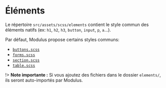 # Éléments

Le répertoire `src/assets/scss/elements` contient le style commun des éléments natifs (ex: `h1`, `h2`, `h3`, `button`, `input`, `p`, `a`...).

Par défaut, Modulus propose certains styles communs:
- [`buttons.scss`](https://git.cross-systems.ch/wide-front/modulus-starterkit/blob/develop/src/assets/scss/elements/buttons.scss)
- [`forms.scss`](https://git.cross-systems.ch/wide-front/modulus-starterkit/blob/develop/src/assets/scss/elements/forms.scss)
- [`section.scss`](https://git.cross-systems.ch/wide-front/modulus-starterkit/blob/develop/src/assets/scss/elements/section.scss)
- [`table.scss`](https://git.cross-systems.ch/wide-front/modulus-starterkit/blob/develop/src/assets/scss/elements/table.scss)

!> **Note importante :** Si vous ajoutez des fichiers dans le dossier `elements/`, ils seront auto-importés par Modulus.